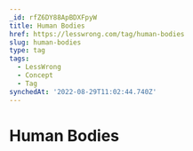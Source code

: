 ```yaml
---
_id: rfZ6DY88ApBDXFpyW
title: Human Bodies
href: https://lesswrong.com/tag/human-bodies
slug: human-bodies
type: tag
tags:
  - LessWrong
  - Concept
  - Tag
synchedAt: '2022-08-29T11:02:44.740Z'
---
```

# Human Bodies

